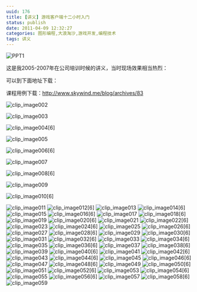 ```yaml
---
uuid: 176
title: [讲义] 游戏客户端十二小时入门
status: publish
date: 2011-04-09 12:32:27
categories: 图形编程,大浪淘沙,游戏开发,编程技术
tags: 讲义
---
```

![PPT1](https://skywind3000.github.io/images/blog/wp-content/2011/04/PPT1_thumb.png)

这是我2005-2007年在公司培训时候的讲义，当时现场效果相当热烈：

可以到下面地址下载：

课程用例下载：<http://www.skywind.me/blog/archives/83>

![clip_image002](https://skywind3000.github.io/images/blog/wp-content/2011/04/clip_image0021.gif)

![clip_image003](https://skywind3000.github.io/images/blog/wp-content/2011/04/clip_image003.gif)

<!--more-->

![clip_image004\[6\]](https://skywind3000.github.io/images/blog/wp-content/2011/04/clip_image0046.gif)

![clip_image005](https://skywind3000.github.io/images/blog/wp-content/2011/04/clip_image005.gif)

![clip_image006\[6\]](https://skywind3000.github.io/images/blog/wp-content/2011/04/clip_image0066.gif)

![clip_image007](https://skywind3000.github.io/images/blog/wp-content/2011/04/clip_image007.gif)

![clip_image008\[6\]](https://skywind3000.github.io/images/blog/wp-content/2011/04/clip_image0086.gif)

![clip_image009](https://skywind3000.github.io/images/blog/wp-content/2011/04/clip_image009.gif)

![clip_image010\[6\]](https://skywind3000.github.io/images/blog/wp-content/2011/04/clip_image0106.gif)

![clip_image011](https://skywind3000.github.io/images/blog/wp-content/2011/04/clip_image011.gif)
![clip_image012\[6\]](https://skywind3000.github.io/images/blog/wp-content/2011/04/clip_image0126.gif)
![clip_image013](https://skywind3000.github.io/images/blog/wp-content/2011/04/clip_image013.gif)
![clip_image014\[6\]](https://skywind3000.github.io/images/blog/wp-content/2011/04/clip_image0146.gif)
![clip_image015](https://skywind3000.github.io/images/blog/wp-content/2011/04/clip_image015.gif)
![clip_image016\[6\]](https://skywind3000.github.io/images/blog/wp-content/2011/04/clip_image0166.gif)
![clip_image017](https://skywind3000.github.io/images/blog/wp-content/2011/04/clip_image017.gif)
![clip_image018\[6\]](https://skywind3000.github.io/images/blog/wp-content/2011/04/clip_image0186.gif)
![clip_image019](https://skywind3000.github.io/images/blog/wp-content/2011/04/clip_image019.gif)
![clip_image020\[6\]](https://skywind3000.github.io/images/blog/wp-content/2011/04/clip_image0206.gif)
![clip_image021](https://skywind3000.github.io/images/blog/wp-content/2011/04/clip_image021.gif)
![clip_image022\[6\]](https://skywind3000.github.io/images/blog/wp-content/2011/04/clip_image0226.gif)
![clip_image023](https://skywind3000.github.io/images/blog/wp-content/2011/04/clip_image023.gif)
![clip_image024\[6\]](https://skywind3000.github.io/images/blog/wp-content/2011/04/clip_image0246.gif)
![clip_image025](https://skywind3000.github.io/images/blog/wp-content/2011/04/clip_image025.gif)
![clip_image026\[6\]](https://skywind3000.github.io/images/blog/wp-content/2011/04/clip_image0266.gif)
![clip_image027](https://skywind3000.github.io/images/blog/wp-content/2011/04/clip_image027.gif)
![clip_image028\[6\]](https://skywind3000.github.io/images/blog/wp-content/2011/04/clip_image0286.gif)
![clip_image029](https://skywind3000.github.io/images/blog/wp-content/2011/04/clip_image029.gif)
![clip_image030\[6\]](https://skywind3000.github.io/images/blog/wp-content/2011/04/clip_image0306.gif)
![clip_image031](https://skywind3000.github.io/images/blog/wp-content/2011/04/clip_image031.gif)
![clip_image032\[6\]](https://skywind3000.github.io/images/blog/wp-content/2011/04/clip_image0326.gif)
![clip_image033](https://skywind3000.github.io/images/blog/wp-content/2011/04/clip_image033.gif)
![clip_image034\[6\]](https://skywind3000.github.io/images/blog/wp-content/2011/04/clip_image0346.gif)
![clip_image035](https://skywind3000.github.io/images/blog/wp-content/2011/04/clip_image035.gif)
![clip_image036\[6\]](https://skywind3000.github.io/images/blog/wp-content/2011/04/clip_image0366.gif)
![clip_image037](https://skywind3000.github.io/images/blog/wp-content/2011/04/clip_image037.gif)
![clip_image038\[6\]](https://skywind3000.github.io/images/blog/wp-content/2011/04/clip_image0386.gif)
![clip_image039](https://skywind3000.github.io/images/blog/wp-content/2011/04/clip_image039.gif)
![clip_image040\[6\]](https://skywind3000.github.io/images/blog/wp-content/2011/04/clip_image0406.gif)
![clip_image041](https://skywind3000.github.io/images/blog/wp-content/2011/04/clip_image041.gif)
![clip_image042\[6\]](https://skywind3000.github.io/images/blog/wp-content/2011/04/clip_image0426.gif)
![clip_image043](https://skywind3000.github.io/images/blog/wp-content/2011/04/clip_image043.gif)
![clip_image044\[6\]](https://skywind3000.github.io/images/blog/wp-content/2011/04/clip_image0446.gif)
![clip_image045](https://skywind3000.github.io/images/blog/wp-content/2011/04/clip_image045.gif)
![clip_image046\[6\]](https://skywind3000.github.io/images/blog/wp-content/2011/04/clip_image0466.gif)
![clip_image047](https://skywind3000.github.io/images/blog/wp-content/2011/04/clip_image047.gif)
![clip_image048\[6\]](https://skywind3000.github.io/images/blog/wp-content/2011/04/clip_image0486.gif)
![clip_image049](https://skywind3000.github.io/images/blog/wp-content/2011/04/clip_image049.gif)
![clip_image050\[6\]](https://skywind3000.github.io/images/blog/wp-content/2011/04/clip_image0506.gif)
![clip_image051](https://skywind3000.github.io/images/blog/wp-content/2011/04/clip_image0511.gif)
![clip_image052\[6\]](https://skywind3000.github.io/images/blog/wp-content/2011/04/clip_image0526.gif)
![clip_image053](https://skywind3000.github.io/images/blog/wp-content/2011/04/clip_image053.gif)
![clip_image054\[6\]](https://skywind3000.github.io/images/blog/wp-content/2011/04/clip_image0546.gif)
![clip_image055](https://skywind3000.github.io/images/blog/wp-content/2011/04/clip_image055.gif)
![clip_image056\[6\]](https://skywind3000.github.io/images/blog/wp-content/2011/04/clip_image0566.gif)
![clip_image057](https://skywind3000.github.io/images/blog/wp-content/2011/04/clip_image057.gif)
![clip_image058\[6\]](https://skywind3000.github.io/images/blog/wp-content/2011/04/clip_image0586.gif)
![clip_image059](https://skywind3000.github.io/images/blog/wp-content/2011/04/clip_image059.gif)

